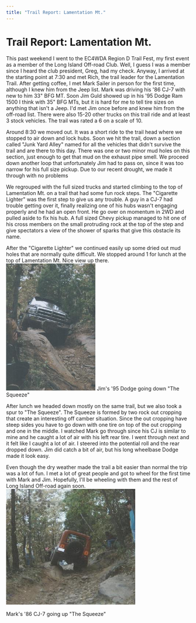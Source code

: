 ```yaml
---
title: "Trail Report: Lamentation Mt."
---
```

# Trail Report: Lamentation Mt.

This past weekend I went to the EC4WDA Region D Trail Fest, my first event as a member of the Long Island Off-road Club. Well, I guess I was a member since I heard the club president, Greg, had my check. Anyway, I arrived at the starting point at 7:30 and met Rich, the trail leader for the Lamentation Trail. After getting coffee, I met Mark Sailer in person for the first time, although I knew him from the Jeep list. Mark was driving his '86 CJ-7 with new to him 33" BFG MT. Soon Jim Guld showed up in his '95 Dodge Ram 1500 I think with 35" BFG MTs, but it is hard for me to tell tire sizes on anything that isn't a Jeep. I'd met Jim once before and knew him from the off-road list. There were also 15-20 other trucks on this trail ride and at least 3 stock vehicles. The trail was rated a 6 on a scale of 10. 

Around 8:30 we moved out. It was a short ride to the trail head where we stopped to air down and lock hubs. Soon we hit the trail, down a section called "Junk Yard Alley" named for all the vehicles that didn't survive the trail and are there to this day. There was one or two minor mud holes on this section, just enough to get that mud on the exhaust pipe smell. We proceed down another loop that unfortunately Jim had to pass on, since it was too narrow for his full size pickup. Due to our recent drought, we made it through with no problems 

We regrouped with the full sized trucks and started climbing to the top of Lamentation Mt. on a trail that had some fun rock steps. The "Cigarette Lighter" was the first step to give us any trouble. A guy in a CJ-7 had trouble getting over it, finally realizing one of his hubs wasn't engaging properly and he had an open front. He go over on momentum in 2WD and pulled aside to fix his hub. A full sized Chevy pickup managed to hit one of his cross members on the small protruding rock at the top of the step and give spectators a view of the shower of sparks that give this obstacle its name. 

After the "Cigarette Lighter" we continued easily up some dried out mud holes that are normally quite difficult. We stopped around 1 for lunch at the top of Lamentation Mt. Nice view up there. ![](/images/terry/trail/jlamen_.jpg) Jim's '95 Dodge going down "The Squeeze" 

After lunch we headed down mostly on the same trail, but we also took a spur to "The Squeeze". The Squeeze is formed by two rock out cropping that create an interesting off camber situation. Since the out cropping have steep sides you have to go down with one tire on top of the out cropping and one in the middle. I watched Mark go through since his CJ is similar to mine and he caught a lot of air with his left rear tire. I went through next and it felt like I caught a lot of air. I steered into the potential roll and the rear dropped down. Jim did catch a bit of air, but his long wheelbase Dodge made it look easy. 

Even though the dry weather made the trail a bit easier than normal the trip was a lot of fun. I met a lot of great people and got to wheel for the first time with Mark and Jim. Hopefully, I'll be wheeling with them and the rest of Long Island Off-road again soon. ![](/images/terry/trail/mlamen_.jpg)

Mark's '86 CJ-7 going up "The Squeeze"